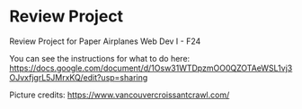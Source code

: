 # Review Project
 Review Project for Paper Airplanes Web Dev I - F24

You can see the instructions for what to do here:
https://docs.google.com/document/d/1Osw31WTDpzmOO0QZOTAeWSL1vj3OJvxfjgrL5JMrxKQ/edit?usp=sharing

Picture credits: https://www.vancouvercroissantcrawl.com/